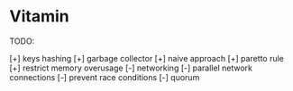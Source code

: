 # Vitamin

TODO:

[+] keys hashing
[+] garbage collector
	[+] naive approach
	[+] paretto rule
	[+] restrict memory overusage
[-] networking
	[-] parallel network connections
	[-] prevent race conditions
[-] quorum